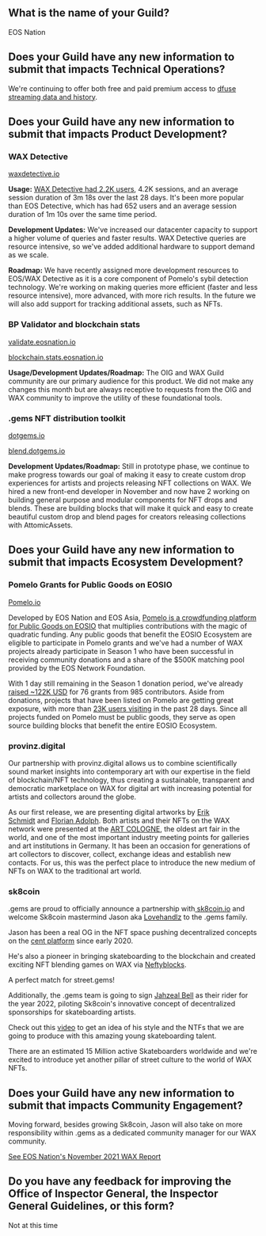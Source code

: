 ## What is the name of your Guild?

EOS Nation

## Does your Guild have any new information to submit that impacts Technical Operations?

We're continuing to offer both free and paid premium access to [dfuse streaming data and history](https://dfuse.eosnation.io).

## Does your Guild have any new information to submit that impacts Product Development?

### WAX Detective
[waxdetective.io](https://waxdetective.io/network)

**Usage:** [WAX Detective had 2.2K users](https://imgur.com/a/pcUiZD1), 4.2K sessions, and an average session duration of 3m 18s over the last 28 days. It's been more popular than EOS Detective, which has had 652 users and an average session duration of 1m 10s over the same time period.

**Development Updates:** We've increased our datacenter capacity to support a higher volume of queries and faster results. WAX Detective queries are resource intensive, so we've added additional hardware to support demand as we scale.

**Roadmap:** We have recently assigned more development resources to EOS/WAX Detective as it is a core component of Pomelo's sybil detection technology. We're working on making queries more efficient (faster and less resource intensive), more advanced, with more rich results. In the future we will also add support for tracking additional assets, such as NFTs. 

### BP Validator and blockchain stats

[validate.eosnation.io](https://validate.eosnation.io/wax/)

[blockchain.stats.eosnation.io](https://blockchain.stats.eosnation.io)

**Usage/Development Updates/Roadmap:** The OIG and WAX Guild community are our primary audience for this product. We did not make any changes this month but are always receptive to requests from the OIG and WAX community to improve the utility of these foundational tools. 

### .gems NFT distribution toolkit

[dotgems.io](https://dotgems.io)

[blend.dotgems.io](https://blend.dotgems.io/wax)

**Development Updates/Roadmap:** Still in prototype phase, we continue to make progress towards our goal of making it easy to create custom drop experiences for artists and projects releasing NFT collections on WAX. We hired a new front-end developer in November and now have 2 working on building general purpose and modular components for NFT drops and blends. These are building blocks that will make it quick and easy to create beautiful custom drop and blend pages for creators releasing collections with AttomicAssets. 

## Does your Guild have any new information to submit that impacts Ecosystem Development?

### Pomelo Grants for Public Goods on EOSIO

[Pomelo.io](https://pomelo.io/grants)

Developed by EOS Nation and EOS Asia, [Pomelo is a crowdfunding platform for Public Goods on EOSIO](https://feather-nutmeg-4f2.notion.site/Pomelo-Grants-Policy-Wiki-75af621b2e1a4012b970b38719ba6c37) that multiplies contributions with the magic of quadratic funding. Any public goods that benefit the EOSIO Ecosystem are eligible to participate in Pomelo grants and we've had a number of WAX projects already participate in Season 1 who have been successful in receiving community donations and a share of the $500K matching pool provided by the EOS Network Foundation.

With 1 day still remaining in the Season 1 donation period, we've already [raised ~122K USD](https://imgur.com/a/ylm4P2E) for 76 grants from 985 contributors. Aside from donations, projects that have been listed on Pomelo are getting great exposure, with more than [23K users visiting](https://imgur.com/a/f2rc1tF) in the past 28 days. Since all projects funded on Pomelo must be public goods, they serve as open source building blocks that benefit the entire EOSIO Ecosystem. 

### provinz.digital
Our partnership with provinz.digital allows us to combine scientifically sound market insights into contemporary art with our expertise in the field of blockchain/NFT technology, thus creating a sustainable, transparent and democratic marketplace on WAX for digital art with increasing potential for artists and collectors around the globe. 

As our first release, we are presenting digital artworks by [Erik Schmidt](https://wax.atomichub.io/drops/85341+85342+85343) and [Florian Adolph](https://wax.atomichub.io/market?collection_name=fadolph.pd). Both artists and their NFTs on the WAX network were presented at the [ART COLOGNE](https://www.artcologne.com/), the oldest art fair in the world, and one of the most important industry meeting points for galleries and art institutions in Germany. It has been an occasion for generations of art collectors to discover, collect, exchange ideas and establish new contacts. For us, this was the perfect place to introduce the new medium of NFTs on WAX to the traditional art world.

### sk8coin
.gems are proud to officially announce a partnership with[ sk8coin.io](http://sk8coin.io/) and welcome Sk8coin mastermind Jason aka [Lovehandlz](https://twitter.com/TheLoveHandlz) to the .gems family.

Jason has been a real OG in the NFT space pushing decentralized concepts on the [cent platform](https://beta.cent.co/LoveHandlz/) since early 2020.

He's also a pioneer in bringing skateboarding to the blockchain and created exciting NFT blending games on WAX via [Neftyblocks](https://neftyblocks.com/c/skatecoinwax/marketplace?sort=created&order=desc&collection_name=skatecoinwax).

A perfect match for street.gems! 

Additionally, the .gems team is going to sign [Jahzeal Bell](https://instagram.com/jahzeal_/) as their rider for the year 2022, piloting Sk8coin's innovative concept of decentralized sponsorships for skateboarding artists.

Check out this [video](https://www.youtube.com/watch?v=OGfONY3f-ak) to get an idea of his style and the NTFs that we are going to produce with this amazing young skateboarding talent.

There are an estimated 15 Million active Skateboarders worldwide and we're excited to introduce yet another pillar of street culture to the world of WAX NFTs.

## Does your Guild have any new information to submit that impacts Community Engagement?

Moving forward, besides growing Sk8coin, Jason will also take on more responsibility within .gems as a dedicated community manager for our WAX community.

[See EOS Nation's November 2021 WAX Report](https://eosnation.io/eos-nations-november-2021-wax-report/)

## Do you have any feedback for improving the Office of Inspector General, the Inspector General Guidelines, or this form?

Not at this time
